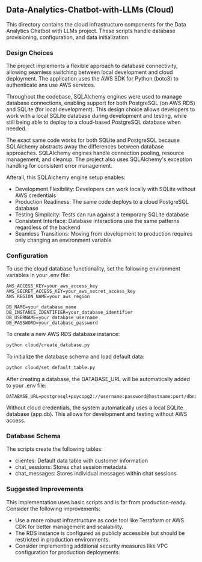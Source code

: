 ## Data-Analytics-Chatbot-with-LLMs (Cloud)
This directory contains the cloud infrastructure components for the Data Analytics Chatbot with LLMs project. These scripts handle database provisioning, configuration, and data initialization.

### Design Choices
The project implements a flexible approach to database connectivity, allowing seamless switching between local development and cloud deployment. The application uses the AWS SDK for Python (boto3) to authenticate ans use AWS services.

Throughout the codebase, SQLAlchemy engines were used to manage database connections, enabling support for both PostgreSQL (on AWS RDS) and SQLite (for local development). This design choice allows developers to work with a local SQLite database during development and testing, while still being able to deploy to a cloud-based PostgreSQL database when needed.

The exact same code works for both SQLite and PostgreSQL because SQLAlchemy abstracts away the differences between database approaches. SQLAlchemy engines handle connection pooling, resource management, and cleanup. The project also uses SQLAlchemy's exception handling for consistent error management.

Afterall, this SQLAlchemy engine setup enables:
- Development Flexibility: Developers can work locally with SQLite without AWS credentials
- Production Readiness: The same code deploys to a cloud PostgreSQL database
- Testing Simplicity: Tests can run against a temporary SQLite database
- Consistent Interface: Database interactions use the same patterns regardless of the backend
- Seamless Transitions: Moving from development to production requires only changing an environment variable

### Configuration
To use the cloud database functionality, set the following environment variables in your .env file:
```plaintext
AWS_ACCESS_KEY=your_aws_access_key
AWS_SECRET_ACCESS_KEY=your_aws_secret_access_key
AWS_REGION_NAME=your_aws_region

DB_NAME=your_database_name
DB_INSTANCE_IDENTIFIER=your_database_identifier
DB_USERNAME=your_database_username
DB_PASSWORD=your_database_password
```

To create a new AWS RDS database instance:
```bash
python cloud/create_database.py
```

To initialize the database schema and load default data:
```bash
python cloud/set_default_table.py
```

After creating a database, the DATABASE_URL will be automatically added to your .env file:
```plaintext
DATABASE_URL=postgresql+psycopg2://username:password@hostname:port/dbname
```

Without cloud credentials, the system automatically uses a local SQLite database (app.db). This allows for development and testing without AWS access.

### Database Schema
The scripts create the following tables:

- clientes: Default data table with customer information
- chat_sessions: Stores chat session metadata
- chat_messages: Stores individual messages within chat sessions

### Suggested Improvements
This implementation uses basic scripts and is far from production-ready. Consider the following improvements:
- Use a more robust infrastructure as code tool like Terraform or AWS CDK for better management and scalability.
- The RDS instance is configured as publicly accessible but should be restricted in production environments.
- Consider implementing additional security measures like VPC configuration for production deployments.